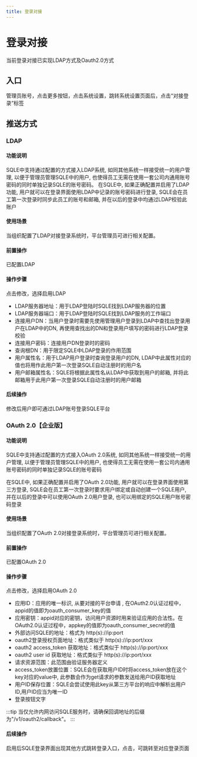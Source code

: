 ```yaml
---
title: 登录对接
---
```

# 登录对接
当前登录对接已实现LDAP方式及Oauth2.0方式
## 入口
管理员账号，点击更多按钮，点击系统设置，跳转系统设置页面后，点击“对接登录”标签


## 推送方式
### LDAP
#### 功能说明
SQLE中支持通过配置的方式接入LDAP系统, 如同其他系统一样接受统一的用户管理, 以便于管理员管理SQLE中的用户, 也使得员工无需在使用一套公司内通用账号密码的同时单独记录SQLE的账号密码。
在SQLE中, 如果正确配置并启用了LDAP功能, 用户就可以在登录界面使用LDAP中记录的账号密码进行登录, SQLE会在员工第一次登录时同步此员工的账号和邮箱, 并在以后的登录中均通过LDAP校验此账户

#### 使用场景
当组织配置了LDAP对接登录系统时，平台管理员可进行相关配置。

#### 前置操作
已配置LDAP

#### 操作步骤
点击修改，选择启用LDAP

* LDAP服务器地址：用于LDAP登陆时SQLE找到LDAP服务器的位置
* LDAP服务器端口：用于LDAP登陆时SQLE找到LDAP服务的工作端口
* 连接用户DN：当用户登录时需要先使用管理用户登录到LDAP中查找出登录用户在LDAP中的DN, 再使用查找出的DN和登录用户填写的密码进行LDAP登录校验
* 连接用户密码：连接用户DN登录时的密码
* 查询根DN：用于限定SQLE中LDAP登录的作用范围
* 用户属性名：用于LDAP用户登录时查询登录用户的DN, LDAP中此属性对应的值也将用作此用户第一次登录SQLE自动注册时的用户名
* 用户邮箱属性名：SQLE将根据此属性名从LDAP中获取到用户的邮箱, 并将此邮箱用于此用户第一次登录SQLE自动注册时的用户邮箱

#### 后续操作
修改后用户即可通过LDAP账号登录SQLE平台

### OAuth 2.0【企业版】
#### 功能说明
SQLE中支持通过配置的方式接入OAuth 2.0系统, 如同其他系统一样接受统一的用户管理, 以便于管理员管理SQLE中的用户, 也使得员工无需在使用一套公司内通用账号密码的同时单独记录SQLE的账号密码

在SQLE中, 如果正确配置并启用了OAuth 2.0功能, 用户就可以在登录界面使用第三方登录, SQLE会在员工第一次登录时要求用户绑定或自动创建一个SQLE用户, 并在以后的登录中可以使用OAuth 2.0用户登录, 也可以用绑定的SQLE用户账号密码登录

#### 使用场景
当组织配置了OAuth 2.0对接登录系统时，平台管理员可进行相关配置。

#### 前置操作
已配置OAuth 2.0

#### 操作步骤
点击修改，选择启用OAuth 2.0

* 应用ID：应用的唯一标识, 从要对接的平台申请 , 在OAuth2.0认证过程中，appid的值即为oauth_consumer_key的值
* 应用密钥：appid对应的密钥，访问用户资源时用来验证应用的合法性。在OAuth2.0认证过程中，appkey的值即为oauth_consumer_secret的值
* 外部访问SQLE的地址：格式为 http(s)://ip:port
* oauth2登录授权页面地址：格式类似于 http(s)://ip:port/xxx
* oauth2 access_token 获取地址：格式类似于 http(s)://ip:port/xxx
* oauth2 user id 获取地址：格式类似于 http(s)://ip:port/xxx
* 请求资源范围：此范围由验证服务器定义
* access_token放置位置：SQLE会在获取用户ID时将access_token放在这个key对应的value中, 此参数会作为get请求的参数发送给用户ID获取地址
* 用户ID保存位置：SQLE会尝试使用此key从第三方平台的响应中解析出用户ID,用户ID应当为唯一ID
* 登录按钮文字

:::tip
当仅允许内网访问SQLE服务时，请确保回调地址的后缀为"/v1/oauth2/callback"。
:::

#### 后续操作
启用后SQLE登录界面出现其他方式跳转登录入口，点击，可跳转至对应登录页面
